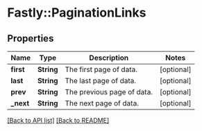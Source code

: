 # Fastly::PaginationLinks

## Properties

| Name | Type | Description | Notes |
| ---- | ---- | ----------- | ----- |
| **first** | **String** | The first page of data. | [optional] |
| **last** | **String** | The last page of data. | [optional] |
| **prev** | **String** | The previous page of data. | [optional] |
| **_next** | **String** | The next page of data. | [optional] |

[[Back to API list]](../../README.md#endpoints) [[Back to README]](../../README.md)

